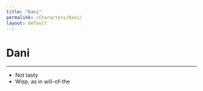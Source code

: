 ```yaml
---
title: "Dani"
permalink: /Characters/Dani/
layout: default
---
```

# Dani
---
- Not tasty
- Wisp, as in will-of-the